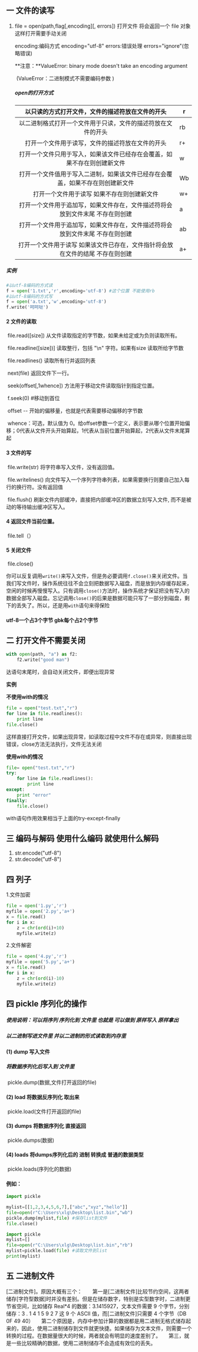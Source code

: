 ## 一 文件的读写

1. file = open(path,flag[,encoding][, errors]) 	打开文件 将会返回一个 file 对象  这样打开需要手动关闭

   encoding:编码方式	encoding="utf-8"
   errors:错误处理		errors="ignore"(忽略错误)

   **注意：**ValueError: binary mode doesn't take an encoding argument

   ​	(ValueError：二进制模式不需要编码参数 )

   ##### open的打开方式

   |         以只读的方式打开文件，文件的描述符放在文件的开头         | r    |
   | :--------------------------------------: | ---- |
   |      以二进制格式打开一个文件用于只读，文件的描述符放在文件的开头      | rb   |
   |         打开一个文件用于读写，文件的描述符放在文件的开头         | r+   |
   |   打开一个文件只用于写入，如果该文件已经存在会覆盖，如果不存在则创建新文件   | w    |
   | 打开一个文件值用于写入二进制，如果该文件已经存在会覆盖，如果不存在则创建新文件  | Wb   |
   |         打开一个文件用于读写  如果不存在则创建新文件          | w+   |
   | 打开一个文件用于追加写，如果文件存在，文件描述符将会放到文件末尾  不存在则创建 | a    |
   | 打开一个文件用于追加写，如果文件存在，文件描述符将会放到文件末尾  不存在则创建 | ab   |
   | 打开一个文件用于读写  如果该文件已存在，文件指针将会放在文件的结尾  不存在则创建 | a+   |

##### 实例

```python
#以utf-8编码的方式读
f = open('1.txt','r',encoding='utf-8') #这个位置 不能使用rb 
#以utf-8编码的方式写
f = open('a.txt','w',encoding='utf-8')
f.write('呵呵哒')
```

####  2 文件的读取

​	file.read([size]) 		从文件读取指定的字节数，如果未给定或为负则读取所有。

​	file.readline([size\])] 	读取整行，包括 "\n" 字符。如果有size 读取所给字节数

​	file.readlines() 		读取所有行并返回列表

​	next(file)			返回文件下一行。

​	seek(offset[,1whence])			方法用于移动文件读取指针到指定位置。

​		f.seek(0)   #移动到首位

​		offset -- 开始的偏移量，也就是代表需要移动偏移的字节数

​		whence：可选，默认值为 0。给offset参数一个定义，表示要从哪个位置开始偏移；0代表从文件开头开始算起，1代表从当前位置开始算起，2代表从文件末尾算起

#### 3 文件的写

​	file.write(str)			将字符串写入文件，没有返回值。

​	file.writelines()		向文件写入一个序列字符串列表，如果需要换行则要自己加入每行的换行符。没有返回值

​	file.flush()			刷新文件内部缓冲，直接把内部缓冲区的数据立刻写入文件, 而不是被动的等待输出缓冲区写入。

#### 4 返回文件当前位置。

​	file.tell（） 		

 #### 5 关闭文件

​	file.close()			

你可以反复调用`write()`来写入文件，但是务必要调用`f.close()`来关闭文件。当我们写文件时，操作系统往往不会立刻把数据写入磁盘，而是放到内存缓存起来，空闲的时候再慢慢写入。只有调用`close()`方法时，操作系统才保证把没有写入的数据全部写入磁盘。忘记调用`close()`的后果是数据可能只写了一部分到磁盘，剩下的丢失了。所以，还是用`with`语句来得保险

#### utf-8一个占3个字节   gbk每个占2个字节

## 二 打开文件不需要关闭

```python
with open(path, "a") as f2:
	f2.write("good man")
```

达语句末尾时，会自动关闭文件，即便出现异常

**实例**

**不使用with的情况**

```python
file = open("test.txt","r")
for line in file.readlines():
    print line
file.close()
```

这样直接打开文件，如果出现异常，如读取过程中文件不存在或异常，则直接出现错误，close方法无法执行，文件无法关闭

**使用with的情况**

```python
file= open("test.txt","r")
try:
    for line in file.readlines():
        print line
except:
    print "error"
finally:
    file.close()
```

with语句作用效果相当于上面的try-except-finally

## 三 编码与解码  使用什么编码 就使用什么解码

1. str.encode("utf-8")
2. str.decode("utf-8")

## 四 列子

1.文件加密

```python
file = open('1.py','r')     
myfile = open('2.py','a+')  
x = file.read()  
for i in x:              
    z = chr(ord(i)+10)   
    myfile.write(z)      
```

2.文件解密

```python
file = open('4.py','r')       
myfile = open('5.py','a+')
x = file.read()  
for i in x:            
    z = chr(ord(i)-10) 
    myfile.write(z)    
```

## 四 pickle 序列化的操作

##### 使用说明：可以将序列 序列化到 文件里 也就是 可以做到 原样写入 原样拿出

##### 以二进制写进文件里 并以二进制的形式读取到内存里

#### (1) dump 写入文件

##### 将数据序列化后写入到 文件里

​	pickle.dump(数据,文件打开返回的file)

#### (2) load  将数据反序列化 取出来

​	pickle.load(文件打开返回的file)

#### (3) dumps 将数据序列化 直接返回

​	pickle.dumps(数据)

#### (4) loads  将dumps序列化后的 进制 转换成 普通的数据类型

​	pickle.loads(序列化的数据)

#### 例如：

```python
import pickle

mylist=[[1,2,3,4,5,6,7],["abc","xyz","hello"]]
file=open(r"C:\Users\xlg\Desktop\list.bin","wb")
pickle.dump(mylist,file) #保存list到文件
file.close()

import pickle
mylist=[]
file=open(r"C:\Users\xlg\Desktop\list.bin","rb")
mylist=pickle.load(file) #读取文件到list
print(mylist)
```



## 五 二进制文件

[二进制文件]。原因大概有三个：　　第一是[二进制文件]比较节约空间，这两者储存[字符型数据]时并没有差别。但是在储存数字，特别是实型数字时，二进制更节省空间，比如储存 Real*4 的数据：3.1415927，文本文件需要 9 个字节，分别储存：3 . 1 4 1 5 9 2 7 这 9 个 ASCII 值，而[二进制文件]只需要 4 个字节（DB 0F 49 40）　　第二个原因是，内存中参加计算的数据都是用二进制无格式储存起来的，因此，使用二进制储存到文件就更快捷。如果储存为文本文件，则需要一个转换的过程。在数据量很大的时候，两者就会有明显的速度差别了。　　第三，就是一些比较精确的数据，使用二进制储存不会造成有效位的丢失。